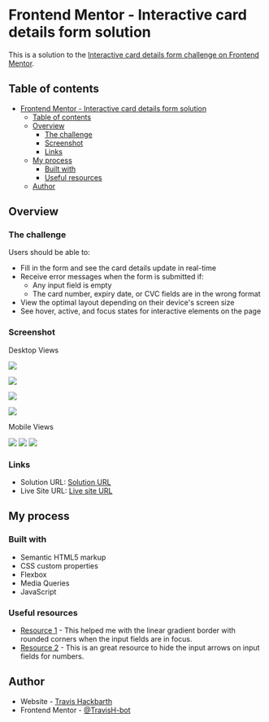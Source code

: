 # Frontend Mentor - Interactive card details form solution

This is a solution to the [Interactive card details form challenge on Frontend Mentor](https://www.frontendmentor.io/challenges/interactive-card-details-form-XpS8cKZDWw). 

## Table of contents

- [Frontend Mentor - Interactive card details form solution](#frontend-mentor---interactive-card-details-form-solution)
  - [Table of contents](#table-of-contents)
  - [Overview](#overview)
    - [The challenge](#the-challenge)
    - [Screenshot](#screenshot)
    - [Links](#links)
  - [My process](#my-process)
    - [Built with](#built-with)
    - [Useful resources](#useful-resources)
  - [Author](#author)


## Overview

### The challenge

Users should be able to:

- Fill in the form and see the card details update in real-time
- Receive error messages when the form is submitted if:
  - Any input field is empty
  - The card number, expiry date, or CVC fields are in the wrong format
- View the optimal layout depending on their device's screen size
- See hover, active, and focus states for interactive elements on the page

### Screenshot

Desktop Views

![](./images/interactive-card-details-one.png)

![](./images/interactive-card-details-two.png)

![](./images/interactive-card-details-three.png)

![](./images/interactive-card-details-four.png)

Mobile Views

![](./images/interactive-card-details-five.png)
![](./images/interactive-card-details-six.png)
![](./images/interactive-card-details-seven.png)

### Links

- Solution URL: [Solution URL](https://github.com/TravisH-bot/interactive-card-details-form-main)
- Live Site URL: [Live site URL](https://travish-bot.github.io/interactive-card-details-form-main/)

## My process

### Built with

- Semantic HTML5 markup
- CSS custom properties
- Flexbox
- Media Queries
- JavaScript

### Useful resources

- [Resource 1](https://stackoverflow.com/questions/51496204/border-gradient-with-border-radius) - This helped me with the linear gradient border with rounded corners when the input fields are in focus.
- [Resource 2](https://www.w3schools.com/howto/howto_css_hide_arrow_number.asp) - This is an great resource to hide the input arrows on input fields for numbers.


## Author

- Website - [Travis Hackbarth](https://travish-bot.github.io/My-Portfolio/)
- Frontend Mentor - [@TravisH-bot](https://www.frontendmentor.io/profile/TravisH-bot)
